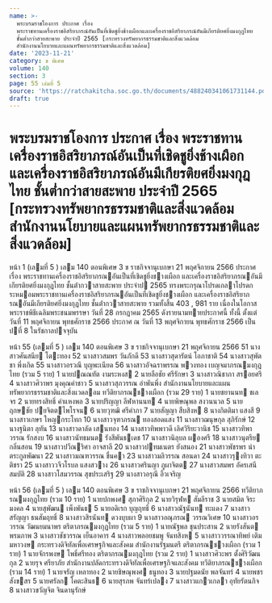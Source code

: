 ```yaml
---
name: >-
  พระบรมราชโองการ ประกาศ เรื่อง
  พระราชทานเครื่องราชอิสริยาภรณ์อันเป็นที่เชิดชูยิ่งช้างเผือกและเครื่องราชอิสริยาภรณ์อันมีเกียรติยศยิ่งมงกุฎไทย
  ชั้นต่ำกว่าสายสะพาย ประจำปี 2565 [กระทรวงทรัพยากรธรรมชาติและสิ่งแวดล้อม
  สำนักงานนโยบายและแผนทรัพยากรธรรมชาติและสิ่งแวดล้อม]
date: '2023-11-21'
category: ข พิเศษ
volume: 140
section: 3
page: 55 เล่มที่ 5
source: 'https://ratchakitcha.soc.go.th/documents/488240341061731144.pdf'
draft: true
---
```


# พระบรมราชโองการ ประกาศ เรื่อง พระราชทานเครื่องราชอิสริยาภรณ์อันเป็นที่เชิดชูยิ่งช้างเผือกและเครื่องราชอิสริยาภรณ์อันมีเกียรติยศยิ่งมงกุฎไทย ชั้นต่ำกว่าสายสะพาย ประจำปี 2565 [กระทรวงทรัพยากรธรรมชาติและสิ่งแวดล้อม สำนักงานนโยบายและแผนทรัพยากรธรรมชาติและสิ่งแวดล้อม]

หน้า 1 (เลมที่ 5 ) เลม 140 ตอนพิเศษ 3 ข ราชกิจจานุเบกษา 21 พฤศจิกายน 2566 ประกาศ เรื่อง พระราชทานเครื่องราชอิสริยาภรณอันเป็นที่เชิดชูยิ่งชางเผือก และเครื่องราชอิสริยาภรณอันมีเกียรติยศยิ่งมงกุฎไทย ชั้นต่ํากวาสายสะพาย ประจําป 2565 ทรงพระกรุณาโปรดเกลาโปรดกระหมอมพระราชทานเครื่องราชอิสริยาภรณอันเป็นที่เชิดชูยิ่งชางเผือก และเครื่องราชอิสริยาภรณอันมีเกียรติยศยิ่งมงกุฎไทย ชั้นต่ํากวาสายสะพาย รวมทั้งสิ้น 403 , 981 ราย เนื่องในโอกาสพระราชพิธีเฉลิมพระชนมพรรษา วันที่ 28 กรกฎาคม 2565 ดังรายนามทายประกาศนี้ ทั้งนี้ ตั้งแต่วันที่ 11 พฤศจิกายน พุทธศักราช 2566 ประกาศ ณ วันที่ 13 พฤศจิกายน พุทธศักราช 2566 เป็นปที่ 8 ในรัชกาลปจจุบัน

หน้า 55 (เลมที่ 5 ) เลม 140 ตอนพิเศษ 3 ข ราชกิจจานุเบกษา 21 พฤศจิกายน 2566 51 นางสาวศันสนีย โตะทอง 52 นางสาวสมพร วันภักดี 53 นางสาวสุดารัตน์ โอภาชาติ 54 นางสาวสุพัตชา พึ่งเกิด 55 นางสาวอรวณี บุญพะเนียด 56 นางสาวอัจฉราพรรณ พวงทอง เบญจมาภรณมงกุฎไทย (รวม 5 ราย) 1 นายปณณทัต งามระหงส 2 นายลือชัย ศรีรักษา 3 นางสาวณิชาภา สรอยศรี 4 นางสาวศิวาพร มุงคุณคําชาว 5 นางสาวสุภวรรณ อําพันพึ่ง สํานักงานนโยบายและแผนทรัพยากรธรรมชาติและสิ่งแวดลอม ทวีติยาภรณชางเผือก (รวม 29 ราย) 1 นายชยานนท ชเลจร 2 นายทรงสิทธิ์ คําแหงพล 3 นายปริญญา ลีฬหานนท 4 นายพิษณุพล สงวนนวล 5 นายฤกษชัย ปยจิตตไพโรจน 6 นายวุฑฒิ ศรีคําภา 7 นายสัญญา สืบสิงห 8 นางกิตติมา แสงสี 9 นางสาวเกษร ใหญกระโทก 10 นางสาวจุฑาภรณ ทองสอดแสง 11 นางสาวฌนุษกุล สุภิรักษ์ 12 นางฐนิตา ลุทัน 13 นางสาวดาลัด เสนทอง 14 นางสาวทิพพาวดี เลิศวิริยะวานิช 15 นางสาวทิพาวรรณ รักสงบ 16 นางสาวนัทธมนต รังสีพันธเดช 17 นางสาวนิลุบล ผองศรี 18 นางสาวนุตรีย กลิ่นสอน 19 นางสาวปวีณริศา อาจสาลี 20 นางสาวปทมเนตร ยังสนอง 21 นางสาวพัชรพร นําตระกูลพัฒนา 22 นางสาวมณฑวรรณ ชื่นคา 23 นางสาวมลิวรรณ สอนดา 24 นางสาวรุงทิวา ตะติชรา 25 นางสาววจีวโรบล แสงสวาง 26 นางสาวศรินญา ภูผาจิตต 27 นางสาวสมพร อัครเสนีสมบัติ 28 นางสาวโสมวรรณ สุขประเสริฐ 29 นางสาวอรุณี อิ้วเจริญ

หน้า 56 (เลมที่ 5 ) เลม 140 ตอนพิเศษ 3 ข ราชกิจจานุเบกษา 21 พฤศจิกายน 2566 ทวีติยาภรณมงกุฎไทย (รวม 10 ราย) 1 นายปกพงศ สุภาศิริกุล 2 นายวิรุฬห สัมลีราช 3 นายสมิต จิระมงคล 4 นายสุพัฒน เพ็งพันธ 5 นายอดิเรก บุญฤทธิ์ 6 นางสาวณัฐนันท ทะแดง 7 นางสาวสรัญญา ธนสัมฤทธิ์ 8 นางสาวสิรนันท ดวงบุบผา 9 นางสาวอณุภรณ วรรณวิเศษ 10 นางสาวอรวรรณ วัฒนยมนาพร ตริตาภรณมงกุฎไทย (รวม 5 ราย) 1 นายณัฐพล ชุนประสาน 2 นายรังสันต พรมภาพ 3 นางสาวชัชวรรณ เย็นอาคาร 4 นางสาวพลอยชมพู จันทสิงห 5 นางสาววรรณาทิพย์ เติมมหาวงษ กระทรวงดิจิทัลเพื่อเศรษฐกิจและสังคม สํานักงานรัฐมนตรี ตริตาภรณชางเผือก (รวม 1 ราย) 1 นายจักรพงษ โพธิ์ศรีทอง ตริตาภรณมงกุฎไทย (รวม 2 ราย) 1 นางสาวศิวะพร ตั้งศิริวัฒนกุล 2 นายรุจ ศรียาภัย สํานักงานปลัดกระทรวงดิจิทัลเพื่อเศรษฐกิจและสังคม ทวีติยาภรณชางเผือก (รวม 14 ราย) 1 นายจรัญ เหลาทอง 2 นายชิษณุพงศ ธนูทอง 3 นายปฐมดนัย พลจันทร์ 4 นายพชร สังขสร 5 นายศรัลก โคตะสินธ 6 นายสุรภพ จันทร์เปลง 7 นางสาวแกวเกลา อุทัยรัตนกิจ 8 นางสาวขวัญจิต จินดานุรักษ์
